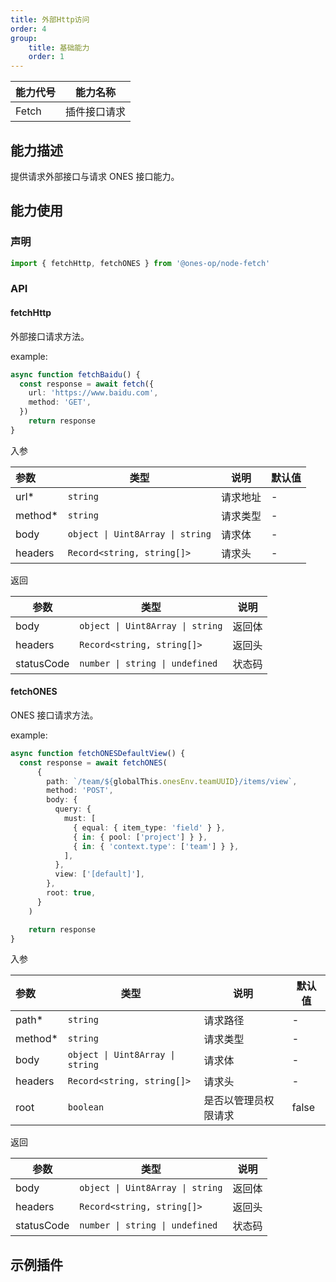 ```yaml
---
title: 外部Http访问
order: 4
group:
    title: 基础能力
    order: 1
---
```


| 能力代号 | 能力名称     |
| -------- | ------------ |
| Fetch    | 插件接口请求 |

## 能力描述

提供请求外部接口与请求 ONES 接口能力。

## 能力使用

### 声明

```ts
import { fetchHttp, fetchONES } from '@ones-op/node-fetch'
```

### API

#### fetchHttp

外部接口请求方法。

example: 

```ts
async function fetchBaidu() {
  const response = await fetch({
    url: 'https://www.baidu.com',
    method: 'GET',
  })
	return response
}
```

入参

| 参数    | 类型                             | 说明     | 默认值 |
| :------ | -------------------------------- | -------- | ------ |
| url*    | `string`                         | 请求地址 | -      |
| method* | `string`                         | 请求类型 | -      |
| body    | `object \| Uint8Array \| string` | 请求体   | -      |
| headers | `Record<string, string[]>`       | 请求头   | -      |

返回

| 参数       | 类型                             | 说明   |
| ---------- | -------------------------------- | ------ |
| body       | `object \| Uint8Array \| string` | 返回体 |
| headers    | `Record<string, string[]>`       | 返回头 |
| statusCode | `number \| string \| undefined`  | 状态码 |

#### fetchONES

ONES 接口请求方法。

example: 

```ts
async function fetchONESDefaultView() {
  const response = await fetchONES(
      {
        path: `/team/${globalThis.onesEnv.teamUUID}/items/view`,
        method: 'POST',
        body: {
          query: {
            must: [
              { equal: { item_type: 'field' } },
              { in: { pool: ['project'] } },
              { in: { 'context.type': ['team'] } },
            ],
          },
          view: ['[default]'],
        },
        root: true,
      }
    )

	return response
}
```

入参

| 参数    | 类型                             | 说明                 | 默认值 |
| :------ | -------------------------------- | -------------------- | ------ |
| path*   | `string`                         | 请求路径             | -      |
| method* | `string`                         | 请求类型             | -      |
| body    | `object \| Uint8Array \| string` | 请求体               | -      |
| headers | `Record<string, string[]>`       | 请求头               | -      |
| root    | `boolean`                        | 是否以管理员权限请求 | false  |

返回

| 参数       | 类型                             | 说明   |
| ---------- | -------------------------------- | ------ |
| body       | `object \| Uint8Array \| string` | 返回体 |
| headers    | `Record<string, string[]>`       | 返回头 |
| statusCode | `number \| string \| undefined`  | 状态码 |

## 

## 示例插件

